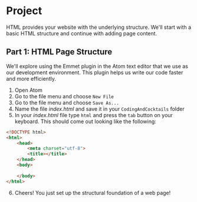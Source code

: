 # Project

HTML provides your website with the underlying structure.  We'll start with a basic HTML structure and continue with adding page content.

## Part 1: HTML Page Structure
We'll explore using the Emmet plugin in the Atom text editor that we use as our development environment.  This plugin helps us write our code faster and more efficiently.
1. Open Atom
2. Go to the file menu and choose `New File`
3. Go to the file menu and choose `Save As...`
4. Name the file _index.html_ and save it in your `CodingAndCocktails` folder
5. In your _index.html_ file type `html` and press the `tab` button on your keyboard.  This should come out looking like the following: 
```html
<!DOCTYPE html>
<html>
    <head>
        <meta charset="utf-8">
        <title></title>
    </head>
    <body>
    
    </body>
</html>
```
6. Cheers! You just set up the structural foundation of a web page!